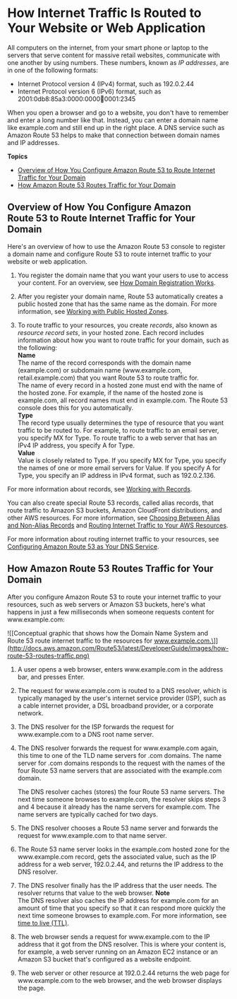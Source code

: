 # How Internet Traffic Is Routed to Your Website or Web Application<a name="welcome-dns-service"></a>

All computers on the internet, from your smart phone or laptop to the servers that serve content for massive retail websites, communicate with one another by using numbers\. These numbers, known as *IP addresses*, are in one of the following formats:
+ Internet Protocol version 4 \(IPv4\) format, such as 192\.0\.2\.44
+ Internet Protocol version 6 \(IPv6\) format, such as 2001:0db8:85a3:0000:0000:abcd:0001:2345

When you open a browser and go to a website, you don't have to remember and enter a long number like that\. Instead, you can enter a domain name like example\.com and still end up in the right place\. A DNS service such as Amazon Route 53 helps to make that connection between domain names and IP addresses\.

**Topics**
+ [Overview of How You Configure Amazon Route 53 to Route Internet Traffic for Your Domain](#welcome-dns-service-how-to-configure)
+ [How Amazon Route 53 Routes Traffic for Your Domain](#welcome-dns-service-how-route-53-routes-traffic)

## Overview of How You Configure Amazon Route 53 to Route Internet Traffic for Your Domain<a name="welcome-dns-service-how-to-configure"></a>

Here's an overview of how to use the Amazon Route 53 console to register a domain name and configure Route 53 to route internet traffic to your website or web application\. 

1. You register the domain name that you want your users to use to access your content\. For an overview, see [How Domain Registration Works](welcome-domain-registration.md)\.

1. After you register your domain name, Route 53 automatically creates a public hosted zone that has the same name as the domain\. For more information, see [Working with Public Hosted Zones](AboutHZWorkingWith.md)\.

1. To route traffic to your resources, you create *records*, also known as *resource record sets*, in your hosted zone\. Each record includes information about how you want to route traffic for your domain, such as the following:  
**Name**  
The name of the record corresponds with the domain name \(example\.com\) or subdomain name \(www\.example\.com, retail\.example\.com\) that you want Route 53 to route traffic for\.   
The name of every record in a hosted zone must end with the name of the hosted zone\. For example, if the name of the hosted zone is example\.com, all record names must end in example\.com\. The Route 53 console does this for you automatically\.  
**Type**  
The record type usually determines the type of resource that you want traffic to be routed to\. For example, to route traffic to an email server, you specify MX for Type\. To route traffic to a web server that has an IPv4 IP address, you specify A for Type\.  
**Value**  
Value is closely related to Type\. If you specify MX for Type, you specify the names of one or more email servers for Value\. If you specify A for Type, you specify an IP address in IPv4 format, such as 192\.0\.2\.136\.

For more information about records, see [Working with Records](rrsets-working-with.md)\.

You can also create special Route 53 records, called alias records, that route traffic to Amazon S3 buckets, Amazon CloudFront distributions, and other AWS resources\. For more information, see [Choosing Between Alias and Non\-Alias Records](resource-record-sets-choosing-alias-non-alias.md) and [Routing Internet Traffic to Your AWS Resources](routing-to-aws-resources.md)\.

For more information about routing internet traffic to your resources, see [Configuring Amazon Route 53 as Your DNS Service](dns-configuring.md)\.

## How Amazon Route 53 Routes Traffic for Your Domain<a name="welcome-dns-service-how-route-53-routes-traffic"></a>

After you configure Amazon Route 53 to route your internet traffic to your resources, such as web servers or Amazon S3 buckets, here's what happens in just a few milliseconds when someone requests content for www\.example\.com:

![\[Conceptual graphic that shows how the Domain Name System and Route 53 route internet traffic to the resources for www.example.com.\]](http://docs.aws.amazon.com/Route53/latest/DeveloperGuide/images/how-route-53-routes-traffic.png)

1. A user opens a web browser, enters www\.example\.com in the address bar, and presses Enter\.

1. The request for www\.example\.com is routed to a DNS resolver, which is typically managed by the user's internet service provider \(ISP\), such as a cable internet provider, a DSL broadband provider, or a corporate network\.

1. The DNS resolver for the ISP forwards the request for www\.example\.com to a DNS root name server\. 

1. The DNS resolver forwards the request for www\.example\.com again, this time to one of the TLD name servers for \.com domains\. The name server for \.com domains responds to the request with the names of the four Route 53 name servers that are associated with the example\.com domain\. 

   The DNS resolver caches \(stores\) the four Route 53 name servers\. The next time someone browses to example\.com, the resolver skips steps 3 and 4 because it already has the name servers for example\.com\. The name servers are typically cached for two days\.

1. The DNS resolver chooses a Route 53 name server and forwards the request for www\.example\.com to that name server\.

1. The Route 53 name server looks in the example\.com hosted zone for the www\.example\.com record, gets the associated value, such as the IP address for a web server, 192\.0\.2\.44, and returns the IP address to the DNS resolver\.

1. The DNS resolver finally has the IP address that the user needs\. The resolver returns that value to the web browser\.
**Note**  
The DNS resolver also caches the IP address for example\.com for an amount of time that you specify so that it can respond more quickly the next time someone browses to example\.com\. For more information, see [time to live (TTL)](route-53-concepts.md#route-53-concepts-time-to-live)\.

1. The web browser sends a request for www\.example\.com to the IP address that it got from the DNS resolver\. This is where your content is, for example, a web server running on an Amazon EC2 instance or an Amazon S3 bucket that's configured as a website endpoint\.

1. The web server or other resource at 192\.0\.2\.44 returns the web page for www\.example\.com to the web browser, and the web browser displays the page\.
